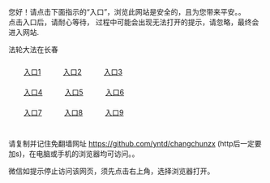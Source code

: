 您好！请点击下面指示的“入口”，浏览此网站是安全的，且为您带来平安。。 <br/>
点击入口后，请耐心等待， 过程中可能会出现无法打开的提示，请忽略，最终会进入网站. </br>

法轮大法在长春<br/>
<div style="padding:10px"><a style="margin:20px" target="_blank" href="https://d7yy4wbv6leq9.cloudfront.net/2Qpsp?hqxazshe" id="ccLink1" rel="nofollow">入口1</a> <a target="_blank" style="margin:20px" href="https://d2kdpyrb32bmwj.cloudfront.net/2Qpsp?eltvgcsg" id="ccLink2" rel="nofollow">入口2</a> <a style="margin:20px" target="_blank" href="https://d10lg1nhyiyh2u.cloudfront.net/2Qpsp?eulglk" id="ccLink3" rel="nofollow">入口3</a></div>

<div style="padding:10px" ><a style="margin:20px" target="_blank" href="https://d7yy4wbv6leq9.cloudfront.net/2Qpsp?hqxazshe" id="ccLink4" rel="nofollow">入口4</a> <a style="margin:20px" href="https://d2kdpyrb32bmwj.cloudfront.net/2Qpsp?eltvgcsg" target="_blank" id="ccLink5" rel="nofollow">入口5</a> <a style="margin:20px" href="https://d10lg1nhyiyh2u.cloudfront.net/2Qpsp?eulglk" target="_blank" id="ccLink6" rel="nofollow">入口6</a></div>

<div style="padding:10px"><a style="margin:20px" target="_blank" href="https://d7yy4wbv6leq9.cloudfront.net/2Qpsp?hqxazshe" id="ccLink7" rel="nofollow">入口7</a> <a style="margin:20px" href="https://d2kdpyrb32bmwj.cloudfront.net/2Qpsp?eltvgcsg" target="_blank" id="ccLink8" rel="nofollow">入口8</a> <a style="margin:20px" target="_blank" href="https://d10lg1nhyiyh2u.cloudfront.net/2Qpsp?eulglk" id="ccLink9" rel="nofollow">入口9</a></div>

<br/>



请复制并记住免翻墙网址 https://github.com/yntd/changchunzx (http后一定要加s)，在电脑或手机的浏览器均可访问。。<br/>

微信如提示停止访问该网页，须先点击右上角，选择浏览器打开。
